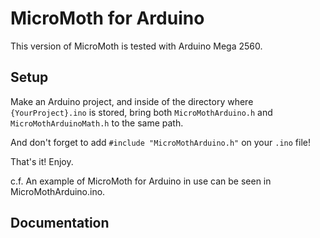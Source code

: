 # MicroMoth for Arduino
This version of MicroMoth is tested with Arduino Mega 2560.

## Setup
Make an Arduino project, and inside of the directory where `{YourProject}.ino` is stored, bring both `MicroMothArduino.h` and `MicroMothArduinoMath.h` to the same path.

And don't forget to add `#include "MicroMothArduino.h"` on your `.ino` file!

That's it! Enjoy.

c.f. An example of MicroMoth for Arduino in use can be seen in MicroMothArduino.ino.

## Documentation
